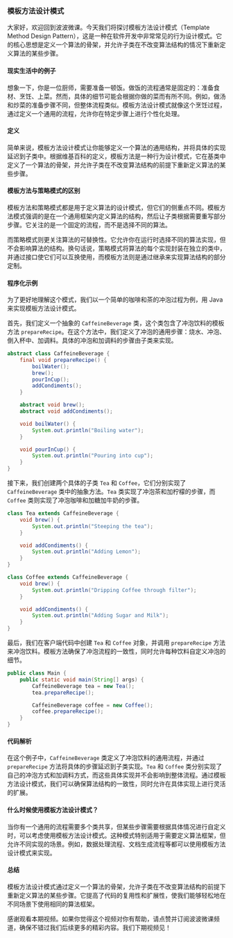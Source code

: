 ### 模板方法设计模式

大家好，欢迎回到波波微课。今天我们将探讨模板方法设计模式（Template Method Design Pattern），这是一种在软件开发中非常常见的行为设计模式。它的核心思想是定义一个算法的骨架，并允许子类在不改变算法结构的情况下重新定义算法的某些步骤。

#### 现实生活中的例子

想象一下，你是一位厨师，需要准备一顿饭。做饭的流程通常是固定的：准备食材、烹饪、上菜。然而，具体的细节可能会根据你做的菜而有所不同。例如，做汤和炒菜的准备步骤不同，但整体流程类似。模板方法设计模式就像这个烹饪过程，通过定义一个通用的流程，允许你在特定步骤上进行个性化处理。

#### 定义

简单来说，模板方法设计模式让你能够定义一个算法的通用结构，并将具体的实现延迟到子类中。根据维基百科的定义，模板方法是一种行为设计模式，它在基类中定义了一个算法的骨架，并允许子类在不改变算法结构的前提下重新定义算法的某些步骤。

#### 模板方法与策略模式的区别

模板方法和策略模式都是用于定义算法的设计模式，但它们的侧重点不同。模板方法模式强调的是在一个通用框架内定义算法的结构，然后让子类根据需要重写部分步骤。它关注的是一个固定的流程，而不是选择不同的算法。

而策略模式则更关注算法的可替换性。它允许你在运行时选择不同的算法实现，但不会影响算法的结构。换句话说，策略模式将算法的每个实现封装在独立的类中，并通过接口使它们可以互换使用，而模板方法则是通过继承来实现算法结构的部分定制。

#### 程序化示例

为了更好地理解这个模式，我们以一个简单的咖啡和茶的冲泡过程为例，用 Java 来实现模板方法设计模式。

首先，我们定义一个抽象的 `CaffeineBeverage` 类，这个类包含了冲泡饮料的模板方法 `prepareRecipe`。在这个方法中，我们定义了冲泡的通用步骤：烧水、冲泡、倒入杯中、加调料。具体的冲泡和加调料的步骤由子类来实现。

```java
abstract class CaffeineBeverage {
    final void prepareRecipe() {
        boilWater();
        brew();
        pourInCup();
        addCondiments();
    }

    abstract void brew();
    abstract void addCondiments();

    void boilWater() {
        System.out.println("Boiling water");
    }

    void pourInCup() {
        System.out.println("Pouring into cup");
    }
}
```

接下来，我们创建两个具体的子类 `Tea` 和 `Coffee`，它们分别实现了 `CaffeineBeverage` 类中的抽象方法。`Tea` 类实现了冲泡茶和加柠檬的步骤，而 `Coffee` 类则实现了冲泡咖啡和加糖加牛奶的步骤。

```java
class Tea extends CaffeineBeverage {
    void brew() {
        System.out.println("Steeping the tea");
    }

    void addCondiments() {
        System.out.println("Adding Lemon");
    }
}

class Coffee extends CaffeineBeverage {
    void brew() {
        System.out.println("Dripping Coffee through filter");
    }

    void addCondiments() {
        System.out.println("Adding Sugar and Milk");
    }
}
```

最后，我们在客户端代码中创建 `Tea` 和 `Coffee` 对象，并调用 `prepareRecipe` 方法来冲泡饮料。模板方法确保了冲泡流程的一致性，同时允许每种饮料自定义冲泡的细节。

```java
public class Main {
    public static void main(String[] args) {
        CaffeineBeverage tea = new Tea();
        tea.prepareRecipe();

        CaffeineBeverage coffee = new Coffee();
        coffee.prepareRecipe();
    }
}
```

#### 代码解析

在这个例子中，`CaffeineBeverage` 类定义了冲泡饮料的通用流程，并通过 `prepareRecipe` 方法将具体的步骤延迟到子类实现。`Tea` 和 `Coffee` 类分别实现了自己的冲泡方式和加调料方式，而这些具体实现并不会影响到整体流程。通过模板方法设计模式，我们可以确保算法结构的一致性，同时允许在具体实现上进行灵活的扩展。

#### 什么时候使用模板方法设计模式？

当你有一个通用的流程需要多个类共享，但某些步骤需要根据具体情况进行自定义时，可以考虑使用模板方法设计模式。这种模式特别适用于需要定义算法框架，但允许不同实现的场景。例如，数据处理流程、文档生成流程等都可以使用模板方法设计模式来实现。

#### 总结

模板方法设计模式通过定义一个算法的骨架，允许子类在不改变算法结构的前提下重新定义算法的某些步骤。它提高了代码的复用性和扩展性，使我们能够轻松地在不同场景下使用相同的算法框架。

感谢观看本期视频。如果你觉得这个视频对你有帮助，请点赞并订阅波波微课频道，确保不错过我们后续更多的精彩内容。我们下期视频见！
